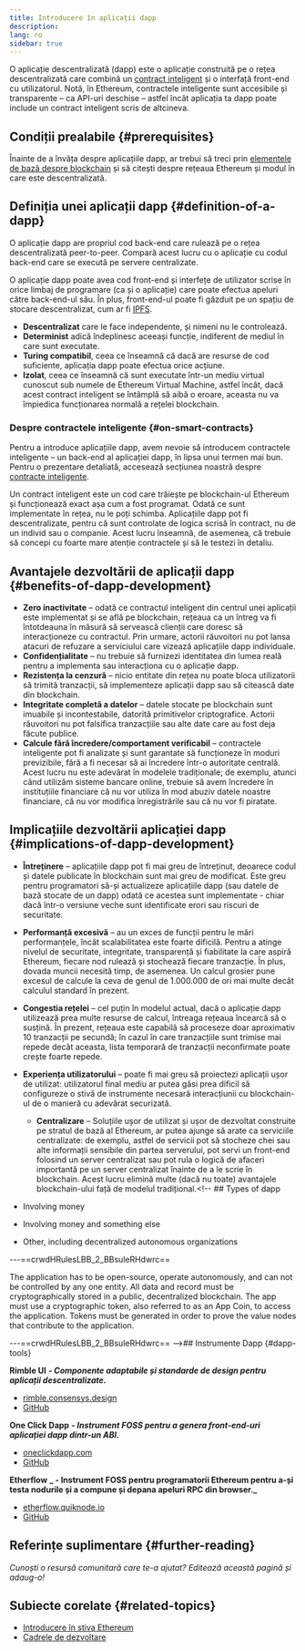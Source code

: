 ```yaml
---
title: Introducere în aplicații dapp
description:
lang: ro
sidebar: true
---
```


O aplicație descentralizată (dapp) este o aplicație construită pe o rețea descentralizată care combină un [contract inteligent](/en/developers/docs/smart-contracts/) și o interfață front-end cu utilizatorul. Notă, în Ethereum, contractele inteligente sunt accesibile și transparente – ca API-uri deschise – astfel încât aplicația ta dapp poate include un contract inteligent scris de altcineva.

## Condiții prealabile {#prerequisites}

Înainte de a învăța despre aplicațiile dapp, ar trebui să treci prin [elementele de bază despre blockchain](/developers/docs/intro-to-ethereum/) și să citești despre rețeaua Ethereum și modul în care este descentralizată.

## Definiția unei aplicații dapp {#definition-of-a-dapp}

O aplicație dapp are propriul cod back-end care rulează pe o rețea descentralizată peer-to-peer. Compară acest lucru cu o aplicație cu codul back-end care se execută pe servere centralizate.

O aplicație dapp poate avea cod front-end și interfețe de utilizator scrise în orice limbaj de programare (ca și o aplicație) care poate efectua apeluri către back-end-ul său. În plus, front-end-ul poate fi găzduit pe un spațiu de stocare descentralizat, cum ar fi [IPFS](https://ipfs.io/).

- **Descentralizat** care le face independente, și nimeni nu le controlează.
- **Determinist** adică îndeplinesc aceeași funcție, indiferent de mediul în care sunt executate.
- **Turing compatibil**, ceea ce înseamnă că dacă are resurse de cod suficiente, aplicația dapp poate efectua orice acțiune.
- **Izolat**, ceea ce înseamnă că sunt executate într-un mediu virtual cunoscut sub numele de Ethereum Virtual Machine, astfel încât, dacă acest contract inteligent se întâmplă să aibă o eroare, aceasta nu va împiedica funcționarea normală a rețelei blockchain.

### Despre contractele inteligente {#on-smart-contracts}

Pentru a introduce aplicațiile dapp, avem nevoie să introducem contractele inteligente – un back-end al aplicației dapp, în lipsa unui termen mai bun. Pentru o prezentare detaliată, accesează secțiunea noastră despre [contracte inteligente](/en/developers/docs/smart-contracts/).

Un contract inteligent este un cod care trăiește pe blockchain-ul Ethereum și funcționează exact așa cum a fost programat. Odată ce sunt implementate în rețea, nu le poți schimba. Aplicațiile dapp pot fi descentralizate, pentru că sunt controlate de logica scrisă în contract, nu de un individ sau o companie. Acest lucru înseamnă, de asemenea, că trebuie să concepi cu foarte mare atenție contractele și să le testezi în detaliu.

<!--Benefits and implications provided by Brian Gu)-->

## Avantajele dezvoltării de aplicații dapp {#benefits-of-dapp-development}

- **Zero inactivitate** – odată ce contractul inteligent din centrul unei aplicații este implementat și se află pe blockchain, rețeaua ca un întreg va fi întotdeauna în măsură să servească clienții care doresc să interacționeze cu contractul. Prin urmare, actorii răuvoitori nu pot lansa atacuri de refuzare a serviciului care vizează aplicațiile dapp individuale.
- **Confidențialitate** – nu trebuie să furnizezi identitatea din lumea reală pentru a implementa sau interacționa cu o aplicație dapp.
- **Rezistența la cenzură** – nicio entitate din rețea nu poate bloca utilizatorii să trimită tranzacții, să implementeze aplicații dapp sau să citească date din blockchain.
- **Integritate completă a datelor** – datele stocate pe blockchain sunt imuabile și incontestabile, datorită primitivelor criptografice. Actorii răuvoitori nu pot falsifica tranzacțiile sau alte date care au fost deja făcute publice.
- **Calcule fără încredere/comportament verificabil** – contractele inteligente pot fi analizate și sunt garantate să funcționeze în moduri previzibile, fără a fi necesar să ai încredere într-o autoritate centrală. Acest lucru nu este adevărat în modelele tradiționale; de exemplu, atunci când utilizăm sisteme bancare online, trebuie să avem încredere în instituțiile financiare că nu vor utiliza în mod abuziv datele noastre financiare, că nu vor modifica înregistrările sau că nu vor fi piratate.

## Implicațiile dezvoltării aplicației dapp {#implications-of-dapp-development}

<!-- - Transparency – transactions that trigger dapp functionality are public
- Open source
- Cost of storage – contracts are often only small percentages of the dapp. They are stored on-chain and this storage needs to be paid for, so it can be expensive.
 -->

- **Întreținere** – aplicațiile dapp pot fi mai greu de întreținut, deoarece codul și datele publicate în blockchain sunt mai greu de modificat. Este greu pentru programatori să-și actualizeze aplicațiile dapp (sau datele de bază stocate de un dapp) odată ce acestea sunt implementate - chiar dacă într-o versiune veche sunt identificate erori sau riscuri de securitate.
- **Performanță excesivă** – au un exces de funcții pentru le mări performanțele, încât scalabilitatea este foarte dificilă. Pentru a atinge nivelul de securitate, integritate, transparență și fiabilitate la care aspiră Ethereum, fiecare nod rulează și stochează fiecare tranzacție. În plus, dovada muncii necesită timp, de asemenea. Un calcul grosier pune excesul de calcule la ceva de genul de 1.000.000 de ori mai multe decât calculul standard în prezent.
- **Congestia rețelei** – cel puțin în modelul actual, dacă o aplicație dapp utilizează prea multe resurse de calcul, întreaga rețeaua încearcă să o susțină. În prezent, rețeaua este capabilă să proceseze doar aproximativ 10 tranzacții pe secundă; în cazul în care tranzacțiile sunt trimise mai repede decât aceasta, lista temporară de tranzacții neconfirmate poate crește foarte repede.
- **Experiența utilizatorului** – poate fi mai greu să proiectezi aplicații ușor de utilizat: utilizatorul final mediu ar putea găsi prea dificil să configureze o stivă de instrumente necesară interacțiunii cu blockchain-ul de o manieră cu adevărat securizată.

  - **Centralizare** – Soluțiile ușor de utilizat și ușor de dezvoltat construite pe stratul de bază al Ethereum, ar putea ajunge să arate ca serviciile centralizate: de exemplu, astfel de servicii pot să stocheze chei sau alte informații sensibile din partea serverului, pot servi un front-end folosind un server centralizat sau pot rula o logică de afaceri importantă pe un server centralizat înainte de a le scrie în blockchain. Acest lucru elimină multe (dacă nu toate) avantajele blockchain-ului față de modelul tradițional.<!-- ## Types of dapp

- Involving money
- Involving money and something else
- Other, including decentralized autonomous organizations

---==crwdHRulesLBB_2_BBsuleRHdwrc==

The application has to be open-source, operate autonomously, and can not be controlled by any one entity.
All data and record must be cryptographically stored in a public, decentralized blockchain.
The app must use a cryptographic token, also referred to as an App Coin, to access the application.
Tokens must be generated in order to prove the value nodes that contribute to the application.

---==crwdHRulesLBB_2_BBsuleRHdwrc==
-->## Instrumente Dapp {#dapp-tools}

**Rimble UI** **_- Componente adaptabile și standarde de design pentru aplicații descentralizate._**

- [rimble.consensys.design](https://rimble.consensys.design)
- [GitHub](https://github.com/ConsenSys/rimble-ui)

**One Click Dapp** **_- Instrument FOSS pentru a genera front-end-uri aplicației dapp dintr-un ABI._**

- [oneclickdapp.com](https://oneclickdapp.com)
- [GitHub](https://github.com/One-Click-Dapp/one-click-dApp)

**Etherflow** **_ - Instrument FOSS pentru programatorii Ethereum pentru a-și testa nodurile și a compune și depana apeluri RPC din browser._**

- [etherflow.quiknode.io](https://etherflow.quiknode.io/)
- [GitHub](https://github.com/abunsen/etherflow)

## Referințe suplimentare {#further-reading}

_Cunoști o resursă comunitară care te-a ajutat? Editează această pagină și adaug-o!_

## Subiecte corelate {#related-topics}

- [Introducere în stiva Ethereum](/en/developers/docs/ethereum-stack/)
- [Cadrele de dezvoltare](/en/developers/docs/frameworks/)
